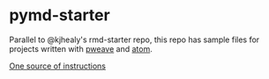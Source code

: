 # pymd-starter
Parallel to @kjhealy's rmd-starter repo, this repo has sample files for projects written with [pweave](http://mpastell.com/pweave/index.html#) and [atom](https://atom.io/).

[One source of instructions](https://medium.com/@leonardocerliani/python-notebooks-for-r-markdown-lovers-using-atom-and-pweave-272f3fe651d6)
